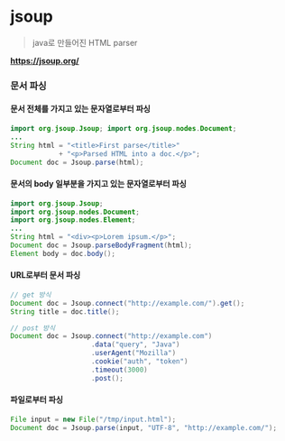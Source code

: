 # jsoup

> java로 만들어진 HTML parser



**https://jsoup.org/**



### 문서 파싱



#### 문서 전체를 가지고 있는 문자열로부터 파싱

```java
import org.jsoup.Jsoup; import org.jsoup.nodes.Document;
... 
String html = "<title>First parse</title>"
            + "<p>Parsed HTML into a doc.</p>";
Document doc = Jsoup.parse(html);
```



#### 문서의 body 일부분을 가지고 있는 문자열로부터 파싱

```java
import org.jsoup.Jsoup;
import org.jsoup.nodes.Document;
import org.jsoup.nodes.Element;
...
String html = "<div><p>Lorem ipsum.</p>";
Document doc = Jsoup.parseBodyFragment(html);
Element body = doc.body();
```



#### URL로부터 문서 파싱

```java
// get 방식
Document doc = Jsoup.connect("http://example.com/").get();
String title = doc.title();

// post 방식
Document doc = Jsoup.connect("http://example.com")
                    .data("query", "Java")
                    .userAgent("Mozilla")
                    .cookie("auth", "token")
                    .timeout(3000)
                    .post();
```



#### 파일로부터 파싱

```java
File input = new File("/tmp/input.html");
Document doc = Jsoup.parse(input, "UTF-8", "http://example.com/");
```

